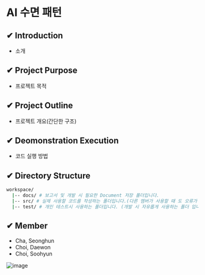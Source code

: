 # AI 수면 패턴

## ✔ Introduction
- 소개


## ✔ Project Purpose
- 프로젝트 목적


## ✔ Project Outline
- 프로젝트 개요(간단한 구조)


## ✔ Deomonstration Execution
- 코드 실행 방법


## ✔ Directory Structure
```bash
workspace/
  |-- docs/ # 보고서 및 개발 시 필요한 Document 저장 폴더입니다.
  |-- src/ # 실제 사용할 코드를 작성하는 폴더입니다.(다른 멤버가 사용할 때 도 오류가 없어야 합니다.)
  |-- test/ # 개인 테스트시 사용하는 폴더입니다. (개발 시 자유롭게 사용하는 폴더 입니다.)
```

## ✔ Member
- Cha, Seonghun
- Choi, Daewon
- Choi, Soohyun

![image](https://www.hanyang.ac.kr/documents/20182/0/initial2.png/011babee-bac3-4b67-a605-ac8b6f1e0055?t=1472537578464)